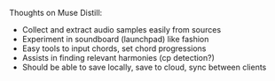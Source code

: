 Thoughts on Muse Distill:
- Collect and extract audio samples easily from sources
- Experiment in soundboard (launchpad) like fashion
- Easy tools to input chords, set chord progressions
- Assists in finding relevant harmonies (cp detection?)
- Should be able to save locally, save to cloud, sync between clients

